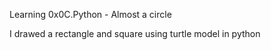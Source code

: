 Learning 0x0C.Python - Almost a circle

I drawed a rectangle and square using turtle model in python